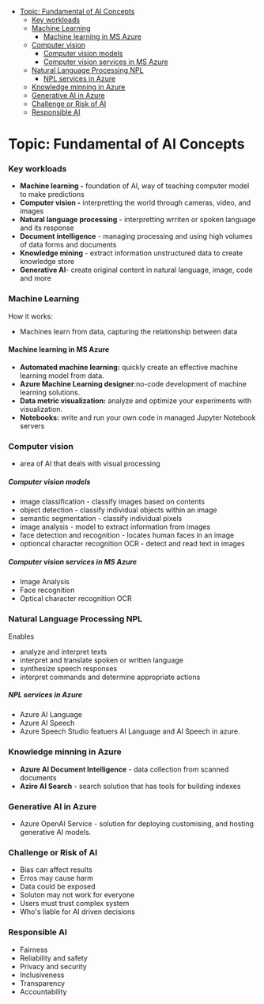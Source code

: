 - [Topic: Fundamental of AI Concepts](#topic-fundamental-of-ai-concepts)
    - [Key workloads](#key-workloads)
    - [Machine Learning](#machine-learning)
      - [Machine learning in MS Azure](#machine-learning-in-ms-azure)
    - [Computer vision](#computer-vision)
        - [Computer vision models](#computer-vision-models)
        - [Computer vision services in MS Azure](#computer-vision-services-in-ms-azure)
    - [Natural Language Processing NPL](#natural-language-processing-npl)
        - [NPL services in Azure](#npl-services-in-azure)
    - [Knowledge minning in Azure](#knowledge-minning-in-azure)
    - [Generative AI in Azure](#generative-ai-in-azure)
    - [Challenge or Risk of AI](#challenge-or-risk-of-ai)
    - [Responsible AI](#responsible-ai)



# Topic: Fundamental of AI Concepts

### Key workloads

- **Machine learning -** foundation of AI, way of teaching computer model to make predictions
- **Computer vision -** interpretting the world through cameras, video, and images
- **Natural language processing** - interpretting wrriten or spoken language and its response
- **Document intelligence** - managing processing and using high volumes of data forms and documents
- **Knowledge mining** - extract information unstructured data to create knowledge store
- **Generative AI**- create original content in natural language, image, code and more

### Machine Learning

How it works:
- Machines learn from data, capturing the relationship between data

#### Machine learning in MS Azure
- **Automated machine learning:** quickly create an effective machine learning model from data.
- **Azure Machine Learning designer**:no-code development of machine learning solutions.
- **Data metric visualization:** analyze and optimize your experiments with visualization.
- **Notebooks:** write and run your own code in managed Jupyter Notebook servers 

### Computer vision
- area of AI that deals with visual processing

##### Computer vision models
- image classification - classify images based on contents
- object detection - classify individual objects within an image
- semantic segmentation - classify individual pixels
- image analysis - model to extract information from images
- face detection and recognition - locates human faces in an image
- optioncal character recognition OCR - detect and read text in images

##### Computer vision services in MS Azure
- Image Analysis
- Face recognition
- Optical character recognition OCR

### Natural Language Processing NPL
Enables
- analyze and interpret texts
- interpret and translate spoken or written language
- synthesize speech responses
- interpret commands and determine appropriate actions
  
##### NPL services in Azure
- Azure AI Language
- Azure AI Speech
- Azure Speech Studio featuers AI Language and AI Speech in azure.
  
### Knowledge minning in Azure
- **Azure AI Document Intelligence** - data collection from scanned documents
- **Azire AI Search** - search solution that has tools for building indexes
  
### Generative AI in Azure
- Azure OpenAI Service - solution for deploying customising, and hosting generative AI models.

### Challenge or Risk of AI
- Bias can affect results
- Erros may cause harm
- Data could be exposed
- Soluton may not work for everyone
- Users must trust complex system
- Who's liable for AI driven decisions

### Responsible AI
- Fairness
- Reliability and safety
- Privacy and security
- Inclusiveness
- Transparency
- Accountability

